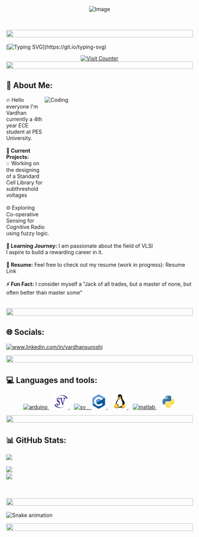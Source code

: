 

<p align="center">
  <img src="https://github.com/VardhanSuroshi/VardhanSuroshi/assets/132068498/0bf88d43-3304-4c92-8879-8b23da56db4f" alt="Image" width="1000" height="300">
</p>





<br>
<br>

<img src="https://i.imgur.com/dBaSKWF.gif" height="20" width="100%">


[![Typing SVG](https://readme-typing-svg.demolab.com?font=ubuntu&pause=1000&width=435&lines=Namaste!!!+Welcome+to+my+GitHub+Page+.+.+.)](https://git.io/typing-svg)



<div style="display: flex; justify-content: center;" align="center">
    <a href="https://visitcount.itsvg.in">
        <img src="https://visitcount.itsvg.in/api?id=VardhanSuroshi&icon=1&color=4" alt="Visit Counter">
    </a>
</div>

<img src="https://i.imgur.com/dBaSKWF.gif" height="20" width="100%">


## 💫 About Me:

<img src="https://i.pinimg.com/originals/c4/b1/99/c4b19969def51164ea4ad9a290a217bf.gif" align="right" alt="Coding" width="400" height="350"/>

🔥 Hello everyone I'm Vardhan currently a 4th year ECE student at PES <br>University. <br> <br> **🔭 Current Projects:** <br> 💡 Working on the designing of a Standard Cell Library for subthreshold voltages<br> <br>
🌐 Exploring Co-operative Sensing for Cognitive Radio using fuzzy logic.<br> <br> **🌱 Learning Journey:**
I am passionate about the field of VLSI <br>I aspire to build a rewarding career in it. <br><br>**📄 Resume:**
Feel free to check out my resume (work in progress): Resume Link<br><br>**⚡ Fun Fact:**
I consider myself a "Jack of all trades, but a master of none, but often better than master some"  <br><br><br> 
<img src="https://i.imgur.com/dBaSKWF.gif" height="20" width="100%">


 ## 🌐 Socials:

<a href="https://linkedin.com/in/www.linkedin.com/in/vardhansuroshi" target="blank"><img align="center" src="https://raw.githubusercontent.com/rahuldkjain/github-profile-readme-generator/master/src/images/icons/Social/linked-in-alt.svg" alt="www.linkedin.com/in/vardhansuroshi" height="30" width="40" /></a>

<img src="https://i.imgur.com/dBaSKWF.gif" height="20" width="100%">


## 💻 Languages and tools:

<p align="center">
    <a href="https://www.arduino.cc/" target="_blank" rel="noreferrer"> <img src="https://cdn.worldvectorlogo.com/logos/arduino-1.svg" alt="arduino" width="40" height="40"/> </a>
    &nbsp;&nbsp;
    <a href="https://www.systemverilog.com" target="_blank" rel="noreferrer"> <img src="https://github.com/vscode-icons/vscode-icons/blob/master/icons/file_type_light_systemverilog.svg" alt="sv" width="40" height="40"/> </a>
    &nbsp;&nbsp;
    <a href="https://riscv.org/" target="_blank" rel="noreferrer"> <img src="https://upload.wikimedia.org/wikipedia/commons/9/9a/RISC-V-logo.svg" alt="sv" width="200" height="40"/>
    &nbsp;&nbsp;
    <a href="https://www.cprogramming.com/" target="_blank" rel="noreferrer"> <img src="https://raw.githubusercontent.com/devicons/devicon/master/icons/c/c-original.svg" alt="c" width="40" height="40"/> </a>
    &nbsp;&nbsp;
    <a href="https://www.linux.org/" target="_blank" rel="noreferrer"> <img src="https://raw.githubusercontent.com/devicons/devicon/master/icons/linux/linux-original.svg" alt="linux" width="40" height="40"/> </a>
    &nbsp;&nbsp;
    <a href="https://www.mathworks.com/" target="_blank" rel="noreferrer"> <img src="https://upload.wikimedia.org/wikipedia/commons/2/21/Matlab_Logo.png" alt="matlab" width="40" height="40"/> </a>
    &nbsp;&nbsp;
    <a href="https://www.python.org" target="_blank" rel="noreferrer"> <img src="https://raw.githubusercontent.com/devicons/devicon/master/icons/python/python-original.svg" alt="python" width="40" height="40"/> </a>
</p>


<img src="https://i.imgur.com/dBaSKWF.gif" height="20" width="100%">


## 📊 GitHub Stats:

![](https://github-readme-stats.vercel.app/api?username=VardhanSuroshi&theme=dark&hide_border=false&include_all_commits=false&count_private=false)<br/>


![](https://github-readme-streak-stats.herokuapp.com/?user=VardhanSuroshi&theme=dark&hide_border=false)<br/>
![](https://github-readme-stats.vercel.app/api/top-langs/?username=VardhanSuroshi&theme=dark&hide_border=false&include_all_commits=false&count_private=false&layout=compact)

<br>
<br>
<img src="https://i.imgur.com/dBaSKWF.gif" height="20" width="100%">

![Snake animation](https://github.com/thepiyushmalhotra/thepiyushmalhotra/blob/output/github-contribution-grid-snake.svg)

<img src="https://i.imgur.com/dBaSKWF.gif" height="20" width="100%">
